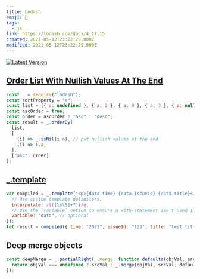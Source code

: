 ```yaml
---
title: Lodash
emoji: 📝
tags:
  - js
link: https://lodash.com/docs/4.17.15
created: 2021-05-12T23:22:29.000Z
modified: 2021-05-12T23:22:29.000Z
---
```


[![Latest Version](https://badge.fury.io/js/lodash.svg)](https://badge.fury.io/js/lodash)

## [Order List With Nullish Values At The End](https://runkit.com/lkcozy/639164fef984b2000855183e)

```js
const _ = require("lodash");
const sortProperty = "a";
const list = [{ a: undefined }, { a: 2 }, { a: 0 }, { a: 3 }, { a: null }];
const ascOrder = true;
const order = ascOrder ? "asc" : "desc";
const result = _.orderBy(
  list,
  [
    (i) => _.isNil(i.a), // put nullish values at the end
    (i) => i.a,
  ],
  ["asc", order]
);
```

## [\_.template](https://docs-lodash.com/v4/template/)

```js
var compiled = _.template("<p>{data.time} {data.issueId} {data.title}</p>", {
  // Use custom template delimiters.
  interpolate: /{([\s\S]+?)}/g,
  // Use the `variable` option to ensure a with-statement isn't used in the compiled template.
  variable: "data", // optional
});
let result = compiled({ time: "2021", issueId: "123", title: "test title" });
```

## Deep merge objects

```js
const deepMerge = _.partialRight(_.merge, function defaults(objVal, srcVal) {
  return objVal === undefined ? srcVal : _.merge(objVal, srcVal, defaults);
});
```

